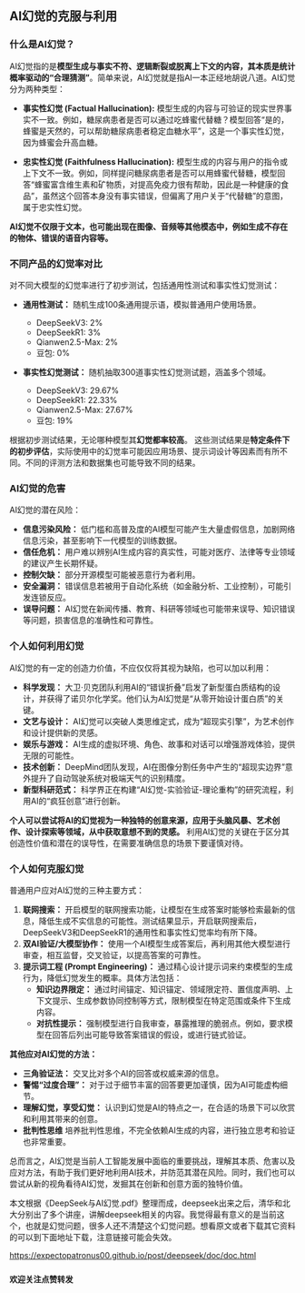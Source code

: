 ## AI幻觉的克服与利用

### 什么是AI幻觉？

AI幻觉指的是**模型生成与事实不符、逻辑断裂或脱离上下文的内容，其本质是统计概率驱动的“合理猜测”**。简单来说，AI幻觉就是指AI一本正经地胡说八道。AI幻觉分为两种类型：

* **事实性幻觉 (Factual Hallucination):** 模型生成的内容与可验证的现实世界事实不一致。例如，糖尿病患者是否可以通过吃蜂蜜代替糖？模型回答“是的，蜂蜜是天然的，可以帮助糖尿病患者稳定血糖水平”，这是一个事实性幻觉，因为蜂蜜会升高血糖。

* **忠实性幻觉 (Faithfulness Hallucination):** 模型生成的内容与用户的指令或上下文不一致。例如，同样提问糖尿病患者是否可以用蜂蜜代替糖，模型回答“蜂蜜富含维生素和矿物质，对提高免疫力很有帮助，因此是一种健康的食品”，虽然这个回答本身没有事实错误，但偏离了用户关于“代替糖”的意图，属于忠实性幻觉。

**AI幻觉不仅限于文本，也可能出现在图像、音频等其他模态中，例如生成不存在的物体、错误的语音内容等。**

### 不同产品的幻觉率对比

对不同大模型的幻觉率进行了初步测试，包括通用性测试和事实性幻觉测试：

* **通用性测试：** 随机生成100条通用提示语，模拟普通用户使用场景。
    * DeepSeekV3: 2%
    * DeepSeekR1: 3%
    * Qianwen2.5-Max: 2%
    * 豆包: 0%

* **事实性幻觉测试：** 随机抽取300道事实性幻觉测试题，涵盖多个领域。
    * DeepSeekV3: 29.67%
    * DeepSeekR1: 22.33%
    * Qianwen2.5-Max: 27.67%
    * 豆包: 19%

 根据初步测试结果，无论哪种模型其**幻觉都率较高**。 这些测试结果是**特定条件下的初步评估**，实际使用中的幻觉率可能因应用场景、提示词设计等因素而有所不同。不同的评测方法和数据集也可能导致不同的结果。

### AI幻觉的危害

AI幻觉的潜在风险：

* **信息污染风险：** 低门槛和高普及度的AI模型可能产生大量虚假信息，加剧网络信息污染，甚至影响下一代模型的训练数据。
* **信任危机：** 用户难以辨别AI生成内容的真实性，可能对医疗、法律等专业领域的建议产生长期怀疑。
* **控制欠缺：** 部分开源模型可能被恶意行为者利用。
* **安全漏洞：** 错误信息若被用于自动化系统（如金融分析、工业控制），可能引发连锁反应。
* **误导问题：** AI幻觉在新闻传播、教育、科研等领域也可能带来误导、知识错误等问题，损害信息的准确性和可靠性。

### 个人如何利用幻觉

AI幻觉的有一定的创造力价值，不应仅仅将其视为缺陷，也可以加以利用：

* **科学发现：** 大卫·贝克团队利用AI的“错误折叠”启发了新型蛋白质结构的设计，并获得了诺贝尔化学奖。他们认为AI幻觉是“从零开始设计蛋白质”的关键。
* **文艺与设计：** AI幻觉可以突破人类思维定式，成为“超现实引擎”，为艺术创作和设计提供新的灵感。
* **娱乐与游戏：** AI生成的虚拟环境、角色、故事和对话可以增强游戏体验，提供无限的可能性。
* **技术创新：** DeepMind团队发现，AI在图像分割任务中产生的“超现实边界”意外提升了自动驾驶系统对极端天气的识别精度。
* **新型科研范式：** 科学界正在构建“AI幻觉-实验验证-理论重构”的研究流程，利用AI的“疯狂创意”进行创新。

**个人可以尝试将AI的幻觉视为一种独特的创意来源，应用于头脑风暴、艺术创作、设计探索等领域，从中获取意想不到的灵感。** 利用AI幻觉的关键在于区分其创造性价值和潜在的误导性，在需要准确信息的场景下要谨慎对待。

### 个人如何克服幻觉

普通用户应对AI幻觉的三种主要方式：

1.  **联网搜索：** 开启模型的联网搜索功能，让模型在生成答案时能够检索最新的信息，降低生成不实信息的可能性。测试结果显示，开启联网搜索后，DeepSeekV3和DeepSeekR1的通用性和事实性幻觉率均有所下降。
2.  **双AI验证/大模型协作：** 使用一个AI模型生成答案后，再利用其他大模型进行审查，相互监督，交叉验证，以提高答案的可靠性。
3.  **提示词工程 (Prompt Engineering)：** 通过精心设计提示词来约束模型的生成行为，降低幻觉发生的概率。具体方法包括：
    * **知识边界限定：** 通过时间锚定、知识锚定、领域限定符、置信度声明、上下文提示、生成参数协同控制等方式，限制模型在特定范围或条件下生成内容。
    * **对抗性提示：** 强制模型进行自我审查，暴露推理的脆弱点。例如，要求模型在回答后列出可能导致答案错误的假设，或进行链式验证。

**其他应对AI幻觉的方法：**

* **三角验证法：** 交叉比对多个AI的回答或权威来源的信息。
* **警惕“过度合理”：** 对于过于细节丰富的回答要更加谨慎，因为AI可能虚构细节。
* **理解幻觉，享受幻觉：** 认识到幻觉是AI的特点之一，在合适的场景下可以欣赏和利用其带来的创意。
* **批判性思维**  培养批判性思维，不完全依赖AI生成的内容，进行独立思考和验证也非常重要。

总而言之，AI幻觉是当前人工智能发展中面临的重要挑战，理解其本质、危害以及应对方法，有助于我们更好地利用AI技术，并防范其潜在风险。同时，我们也可以尝试从新的视角看待AI幻觉，发掘其在创新和创意方面的独特价值。

本文根据《DeepSeek与AI幻觉.pdf》整理而成，deepseek出来之后，清华和北大分别出了多个讲座，讲解deepseek相关的内容。我觉得最有意义的是当前这个，也就是幻觉问题，很多人还不清楚这个幻觉问题。想看原文或者下载其它资料的可以到下面地址下载，注意链接可能会失效。

https://expectopatronus00.github.io/post/deepseek/doc/doc.html

###

**欢迎关注点赞转发**